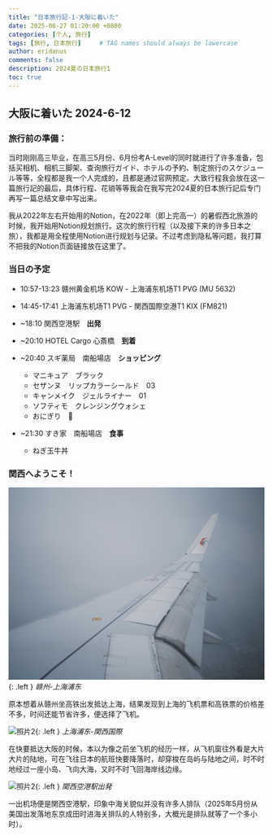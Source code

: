 ```yaml
---
title: "日本旅行記-1-大阪に着いた"
date: 2025-06-27 01:20:00 +0800
categories: [个人, 旅行]
tags: [旅行, 日本旅行]     # TAG names should always be lowercase
author: eridanus
comments: false
description: 2024夏の日本旅行1
toc: true
---
```


## 大阪に着いた 2024-6-12

### 旅行前の準備：

当时刚刚高三毕业，在高三5月份、6月份考A-Level的同时就进行了许多准备，包括买相机、相机三脚架、查询旅行ガイド、ホテルの予約、制定旅行のスケジュール等等，全程都是我一个人完成的，且都是通过官网预定。大致行程我会放在这一篇旅行記的最后，具体行程、花销等等我会在我写完2024夏的日本旅行記后专门再写一篇总结文章中写出来。

我从2022年左右开始用的Notion，在2022年（即上完高一）的暑假西北旅游的时候，我开始用Notion规划旅行。这次的旅行行程（以及接下来的许多日本之旅），我都是用全程使用Notion进行规划与记录。不过考虑到隐私等问题，我打算不把我的Notion页面链接放在这里了。

### 当日の予定

- 10:57-13:23 赣州黄金机场 KOW - 上海浦东机场T1 PVG (MU 5632)

- 14:45-17:41 上海浦东机场T1 PVG - 関西国際空港T1 KIX (FM821)

- ~18:10 関西空港駅　**出発**

- ~20:10 HOTEL Cargo 心斎橋　**到着**

- ~20:40 スギ薬局　南船場店　**ショッピング**
    - マニキュア　ブラック
    - セザンヌ　リップカラーシールド　03
    - キャンメイク　ジェルライナー　01
    - ソフティモ　クレンジングウォシェ
    - おにぎり　🍙

- ~21:30 すき家　南船場店　**食事**
    - ねぎ玉牛丼

### 関西へようこそ！

![照片1](/assets/img/post_img/2025-06-27/fxn%202024-06-12%20130217.088.JPG){: .left }
_赣州-上海浦东_

原本想着从赣州坐高铁出发抵达上海，结果发现到上海的飞机票和高铁票的价格差不多，时间还能节省许多，便选择了飞机。

![照片2](/assets/img/post_img/2025-06-27/IMG_5359.JPG){: .left }
_上海浦东-関西国際_

在快要抵达大阪的时候，本以为像之前坐飞机的经历一样，从飞机窗往外看是大片大片的陆地，可在飞往日本的航班快要降落时，却穿梭在岛屿与陆地之间，时不时地经过一座小岛、飞向大海，又时不时飞回海岸线边缘。

![照片2](/assets/img/post_img/2025-06-27/IMG_5362.JPG){: .left }
_関西空港駅出発_

一出机场便是関西空港駅，印象中海关貌似并没有许多人排队（2025年5月份从美国出发落地东京成田时进海关排队的人特别多，大概光是排队就等了一个多小时）。